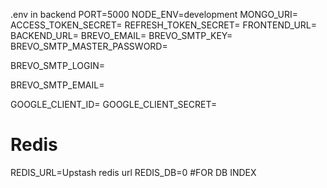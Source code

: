 
.env in backend
PORT=5000
NODE_ENV=development
MONGO_URI=
ACCESS_TOKEN_SECRET=
REFRESH_TOKEN_SECRET=
FRONTEND_URL=
BACKEND_URL=
BREVO_EMAIL=
BREVO_SMTP_KEY=
BREVO_SMTP_MASTER_PASSWORD=

BREVO_SMTP_LOGIN=

BREVO_SMTP_EMAIL=

GOOGLE_CLIENT_ID=
GOOGLE_CLIENT_SECRET=

# Redis
REDIS_URL=Upstash redis url
REDIS_DB=0 #FOR DB INDEX
